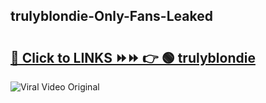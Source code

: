 
 ## trulyblondie-Only-Fans-Leaked

# <h2><a href="https://clipsfans.com/trulyblondie&ref=git">🔗 Click to LINKS ⏩⏩ 👉 🟢 trulyblondie </a></h2>

<a href="https://clipsfans.com/trulyblondie&ref=git" rel="nofollow" data-target="animated-image.originalLink"><img src="https://i.ibb.co.com/xMMVF88/686577567.gif" alt="Viral Video Original" style="max-width: 100%; display: inline-block;" data-target="animated-image.originalImage"></a>
